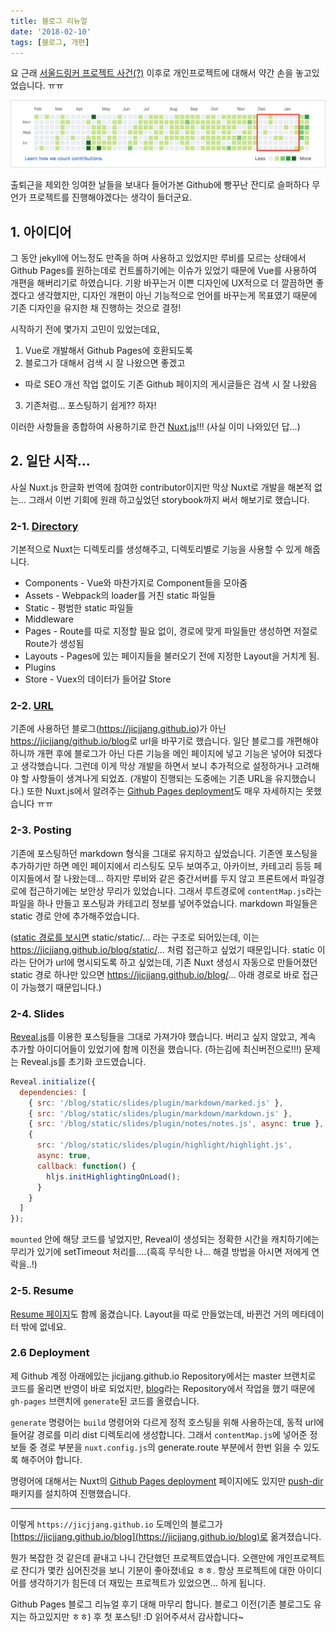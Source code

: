 ```yaml
---
title: 블로그 리뉴얼
date: '2018-02-10'
tags: [블로그, 개편]
---
```


요 근래 [서울드링커 프로젝트 사건(?)](/posts/2017-seoul-app-contest-result)
이후로 개인프로젝트에 대해서 약간 손을 놓고있었습니다. ㅠㅠ

![빵꾸난 잔디](./commit.png)

출퇴근을 제외한 잉여한 날들을 보내다 들어가본 Github에 빵꾸난 잔디로 슬퍼하다
무언가 프로젝트를 진행해야겠다는 생각이 들더군요.

## 1. 아이디어

그 동안 jekyll에 어느정도 만족을 하며 사용하고 있었지만 루비를 모르는 상태에서
Github Pages를 원하는데로 컨트롤하기에는 이슈가 있었기 때문에 Vue를 사용하여
개편을 해버리기로 하였습니다. 기왕 바꾸는거 이쁜 디자인에 UX적으로 더 깔끔하면
좋겠다고 생각했지만, 디자인 개편이 아닌 기능적으로 언어를 바꾸는게 목표였기 때문에
기존 디자인을 유지한 채 진행하는 것으로 결정!

시작하기 전에 몇가지 고민이 있었는데요,

1. Vue로 개발해서 Github Pages에 호환되도록
2. 블로그가 대해서 검색 시 잘 나왔으면 좋겠고

- 따로 SEO 개선 작업 없이도 기존 Github 페이지의 게시글들은 검색 시 잘 나왔음

3. 기존처럼... 포스팅하기 쉽게?? 하자!

이러한 사항들을 종합하여 사용하기로 한건 [Nuxt.js](https://nuxtjs.org/)!!!
(사실 이미 나와있던 답...)

## 2. 일단 시작...

사실 Nuxt.js 한글화 번역에 참여한 contributor이지만 막상 Nuxt로 개발을 해본적 없는...
그래서 이번 기회에 원래 하고싶었던 storybook까지 써서 해보기로 했습니다.

### 2-1. [Directory](https://ko.nuxtjs.org/guide/directory-structure)

기본적으로 Nuxt는 디렉토리를 생성해주고, 디렉토리별로 기능을 사용할 수 있게 해줍니다.

- Components - Vue와 마찬가지로 Component들을 모아줌
- Assets - Webpack의 loader를 거친 static 파일들
- Static - 평범한 static 파일들
- Middleware
- Pages - Route를 따로 지정할 필요 없이, 경로에 맞게 파일들만 생성하면
  저절로 Route가 생성됨
- Layouts - Pages에 있는 페이지들을 불러오기 전에 지정한 Layout을 거치게 됨.
- Plugins
- Store - Vuex의 데이터가 들어갈 Store

### 2-2. [URL](https://github.com/jicjjang/blog)

기존에 사용하던 블로그(https://jicjjang.github.io)가 아닌
[https://jicjjang/github.io/blog](https://jicjjang/github.io/blog)로
url을 바꾸기로 했습니다. 일단 블로그를 개편해야 하니까 개편 후에 블로그가 아닌 다른 기능을
메인 페이지에 넣고 기능은 넣어야 되겠다고 생각했습니다. 그런데 이게 막상 개발을 하면서 보니
추가적으로 설정하거나 고려해야 할 사항들이 생겨나게 되었죠. (개발이 진행되는 도중에는
기존 URL을 유지했습니다.) 또한 Nuxt.js에서 알려주는
[Github Pages deployment](https://ko.nuxtjs.org/faq/github-pages)도 매우
자세하지는 못했습니다 ㅠㅠ

### 2-3. Posting

기존에 포스팅하던 markdown 형식을 그대로 유지하고 싶었습니다. 기존엔 포스팅을 추가하기만 하면
메인 페이지에서 리스팅도 모두 보여주고, 아카이브, 카테고리 등등 페이지들에서 잘 나왔는데...
하지만 루비와 같은 중간서버를 두지 않고 프론트에서 파일경로에 접근하기에는
보안상 무리가 있었습니다. 그래서 루트경로에 `contentMap.js`라는 파일을 하나 만들고
포스팅과 카테고리 정보를 넣어주었습니다. markdown 파일들은 static 경로 안에 추가해주었습니다.

([static 경로를 보시면](https://github.com/jicjjang/blog/tree/master/static/static)
static/static/... 라는 구조로 되어있는데, 이는
https://jicjjang.github.io/blog/static/... 처럼 접근하고 싶었기 때문입니다.
static 이라는 단어가 url에 명시되도록 하고 싶었는데, 기존 Nuxt 생성시 자동으로 만들어졌던
static 경로 하나만 있으면 https://jicjjang.github.io/blog/... 아래 경로로
바로 접근이 가능했기 때문입니다.)

### 2-4. Slides

[Reveal.js](https://revealjs.com/)를 이용한 포스팅들을 그대로 가져가야 했습니다.
버리고 싶지 않았고, 계속 추가할 아이디어들이 있었기에 함께 이전을 했습니다.
(하는김에 최신버전으로!!!) 문제는 Reveal.js를 초기화 코드였습니다.

```javascript
Reveal.initialize({
  dependencies: [
    { src: '/blog/static/slides/plugin/markdown/marked.js' },
    { src: '/blog/static/slides/plugin/markdown/markdown.js' },
    { src: '/blog/static/slides/plugin/notes/notes.js', async: true },
    {
      src: '/blog/static/slides/plugin/highlight/highlight.js',
      async: true,
      callback: function() {
        hljs.initHighlightingOnLoad();
      }
    }
  ]
});
```

`mounted` 안에 해당 코드를 넣었지만, Reveal이 생성되는 정확한 시간을 캐치하기에는
무리가 있기에 setTimeout 처리를....(흑흑 무식한 나... 해결 방법을 아시면 저에게 연락을..!)

### 2-5. Resume

[Resume 페이지](/resume)도 함께 옮겼습니다.
Layout을 따로 만들었는데, 바뀐건 거의 메타데이터 밖에 없네요.

### 2.6 Deployment

제 Github 계정 아래에있는 jicjjang.github.io Repository에서는 master 브랜치로
코드를 올리면 반영이 바로 되었지만, [blog](https://github.com/jicjjang/blog)라는
Repository에서 작업을 했기 때문에 `gh-pages` 브랜치에 `generate`된 코드를 올렸습니다.

`generate` 명령어는 `build` 명령어와 다르게 정적 호스팅을 위해 사용하는데,
동적 url에 들어갈 경로를 미리 dist 디렉토리에 생성합니다. 그래서 `contentMap.js`에 넣어준
정보들 중 경로 부분을 `nuxt.config.js`의 generate.route 부분에서 한번 읽을 수 있도록
해주어야 합니다.

명령어에 대해서는 Nuxt의 [Github Pages deployment](https://ko.nuxtjs.org/faq/github-pages)
페이지에도 있지만 [push-dir](https://github.com/L33T-KR3W/push-dir) 패키지를
설치하여 진행했습니다.

---

이렇게 `https://jicjjang.github.io` 도메인의 블로그가
[https://jicjjang.github.io/blog](https://jicjjang.github.io/blog)로 옮겨졌습니다.

뭔가 복잡한 것 같은데 끝내고 나니 간단했던 프로젝트였습니다. 오랜만에 개인프로젝트로 잔디가
몇칸 심어진것을 보니 기분이 좋아졌네요 ㅎㅎ. 항상 프로젝트에 대한 아이디어를 생각하기가 힘든데
더 재밌는 프로젝트가 있었으면... 하게 됩니다.

Github Pages 블로그 리뉴얼 후기 대해 마무리 합니다.
블로그 이전(기존 블로그도 유지는 하고있지만 ㅎㅎ) 후 첫 포스팅! :D 읽어주셔서 감사합니다~
